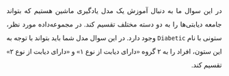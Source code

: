 <p dir=rtl style="direction: rtl; text-align: justify; line-height:200%; font-family:vazir; font-size:medium">
<font face="vazir" size=3>
در این سوال ما به دنبال آموزش یک مدل یادگیری ماشین هستیم که بتواند جامعه دیابتی‌ها را به دو دسته مختلف تقسیم کند. در مجموعه‌داده مورد نظر، ستونی با نام <code>Diabetic</code> وجود دارد. در این سوال مدل شما باید بتواند با توجه به این ستون، افراد را به ۲ گروه «دارای دیابت از نوع ۱» و «دارای دیابت از نوع ۲» تقسیم کند.
</font>
</p>
